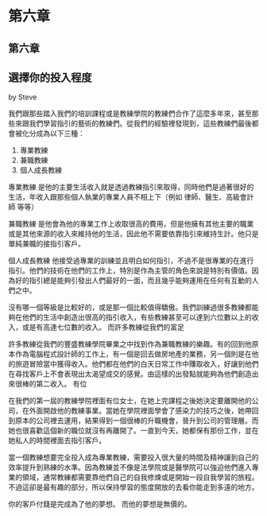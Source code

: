# 第六章

## 第六章

## 選擇你的投入程度

by Steve

我們跟那些踏入我們的培訓課程或是教練學院的教練們合作了這麼多年來，甚至那些來跟我們學習指引的藝術的教練們。從我們的經驗裡發現到，這些教練們最後都會被化分成為以下三種：

1. 專業教練
2. 兼職教練
3. 個人成長教練

專業教練 是他的主要生活收入就是透過教練指引來取得，同時他們是過著很好的生活，年收入跟那些個人執業的專業人員不相上下（例如 律師、醫生、高級會計師 等等）

兼職教練 是他會為他的專業工作上收取很高的費用，但是他擁有其他主要的職業或是其他來源的收入來維持他的生活，因此他不需要依靠指引來維持生計。他只是單純兼職的接指引客戶。

個人成長教練 他接受過專業的訓練並且明白如何指引，不過不是很專業的在進行指引。他們的技術在他們的工作上，特別是作為主管的角色來說是特別有價值。因為好的指引總是能夠引發出人們最好的一面，而且幾乎能夠運用在任何有互動的人們之中。

沒有哪一個等級是比較好的，或是那一個比較值得驕傲。我們訓練過很多教練都能夠在他們的生活中創造出很高的指引收入，有些教練甚至可以達到六位數以上的收入，或是有高達七位數的收入。 而許多教練從我們的富足

許多教練從我們的豐盛教練學院畢業之中找到作為兼職教練的樂趣。有的回到他原本作為電腦程式設計師的工作上，有一個是回去做房地產的業務，另一個則是在他的旅遊冒險當中獲得收入。他們都在他們的白天日常工作中賺取收入，好讓到他們在尋找客戶上不會表現出太渴望成交的感覺。由這樣的出發點就能夠為他們創造出來很棒的第二收入。 有位

在我們的第一屆的教練學院裡面有位女士，在她上完課程之後她決定要離開他的公司，在外面開啟他的教練事業。當她在學院裡面學會了感染力的技巧之後，她帶回到原本的公司裡去運用，結果得到一個很棒的升職機會，晉升到公司的管理層。而她也很喜歡這個新的職位就沒有再離開了。一直到今天，她都保有那份工作，並在她私人的時間裡面去指引客戶。

當一個教練想要完全投入成為專業教練，需要投入很大量的時間及精神讓到自己的效率提升到熟練的水準。因為教練並不像是法學院或是醫學院可以強迫他們進入專業的領域，通常教練都需要靠他們自己的自我修煉或是開始一段自我學習的旅程。不過這卻是最有趣的部分，所以保持學習的態度開放的去看你能走到多遠的地方。

你的客戶付錢是完成為了他的夢想。 而他的夢想是無價的。

